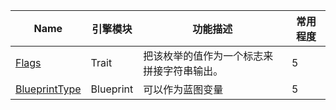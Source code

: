 | Name                                    | 引擎模块  | 功能描述                                   | 常用程度 |
| --------------------------------------- | --------- | ------------------------------------------ | -------- |
| [Flags](UENUM/Flags/Flags.md)           | Trait     | 把该枚举的值作为一个标志来拼接字符串输出。 | 5        |
| [BlueprintType](UENUM/BlueprintType.md) | Blueprint | 可以作为蓝图变量                           | 5        |

